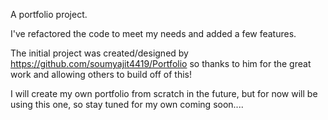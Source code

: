 A portfolio project.

I've refactored the code to meet my needs and added a few features.

The initial project was created/designed by https://github.com/soumyajit4419/Portfolio so thanks to him for the great work and allowing others to build off of this!

I will create my own portfolio from scratch in the future, but for now will be using this one, so stay tuned for my own coming soon....

